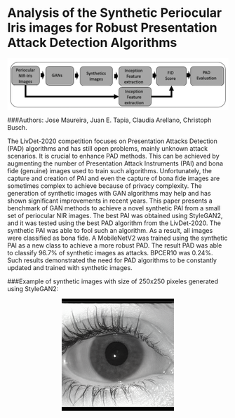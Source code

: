 # Analysis of the Synthetic Periocular Iris images for Robust Presentation Attack Detection Algorithms

<img src="imgs_readme/framework.png" align="center">

###Authors: Jose Maureira, Juan E. Tapia, Claudia Arellano, Christoph Busch.

The LivDet-2020 competition focuses on Presentation Attacks Detection (PAD) algorithms and has still open problems, mainly unknown attack scenarios. It is crucial to enhance PAD methods. This can be achieved by augmenting the number of Presentation Attack Instruments (PAI) and bona fide (genuine) images used to train such algorithms. Unfortunately, the capture and creation of PAI and even the capture of bona fide images are sometimes complex to achieve because of privacy complexity. The generation of synthetic images with GAN algorithms may help and has shown significant improvements in recent years. This paper presents a benchmark of GAN methods to achieve a novel synthetic PAI from a small set of periocular NIR images. The best PAI was obtained using StyleGAN2, and it was tested using the best PAD algorithm from the LivDet-2020. The synthetic PAI was able to fool such an algorithm. As a result, all images were classified as bona fide. A MobileNetV2 was trained using the synthetic PAI as a new class to achieve a more robust PAD. The result PAD was able to classify 96.7% of synthetic images as attacks. BPCER10 was 0.24%. Such results demonstrated the need for PAD algorithms to be constantly updated and trained with synthetic images.

###Example of synthetic images with size of 250x250 pixeles generated using StyleGAN2:

<p align="center">
<img src="imgs_readme/seed0002.png">
</p>
